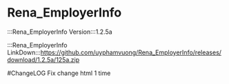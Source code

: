 # Rena_EmployerInfo

:::Rena_EmployerInfo Version:::1.2.5a

:::Rena_EmployerInfo LinkDown:::https://github.com/uyphamvuong/Rena_EmployerInfo/releases/download/1.2.5a/125a.zip

#ChangeLOG
Fix change html 1 time
